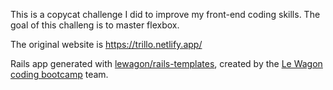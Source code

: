 This is a copycat challenge I did to improve my front-end coding skills.
The goal of this challeng is to master flexbox.

The original website is https://trillo.netlify.app/

Rails app generated with [lewagon/rails-templates](https://github.com/lewagon/rails-templates), created by the [Le Wagon coding bootcamp](https://www.lewagon.com) team.
